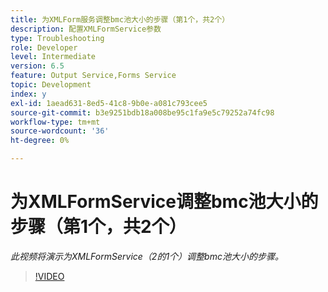 ```yaml
---
title: 为XMLForm服务调整bmc池大小的步骤（第1个，共2个）
description: 配置XMLFormService参数
type: Troubleshooting
role: Developer
level: Intermediate
version: 6.5
feature: Output Service,Forms Service
topic: Development
index: y
exl-id: 1aead631-8ed5-41c8-9b0e-a081c793cee5
source-git-commit: b3e9251bdb18a008be95c1fa9e5c79252a74fc98
workflow-type: tm+mt
source-wordcount: '36'
ht-degree: 0%

---
```



# 为XMLFormService调整bmc池大小的步骤（第1个，共2个）

*此视频将演示为XMLFormService（2的1个）调整bmc池大小的步骤。*

>[!VIDEO](https://video.tv.adobe.com/v/335552?quality=12&learn=on)

